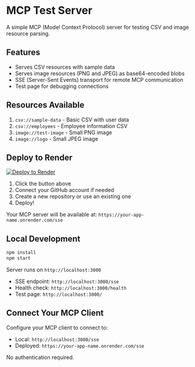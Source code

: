 # MCP Test Server

A simple MCP (Model Context Protocol) server for testing CSV and image resource parsing.

## Features

- Serves CSV resources with sample data
- Serves image resources (PNG and JPEG) as base64-encoded blobs
- SSE (Server-Sent Events) transport for remote MCP communication
- Test page for debugging connections

## Resources Available

1. `csv://sample-data` - Basic CSV with user data
2. `csv://employees` - Employee information CSV
3. `image://test-image` - Small PNG image
4. `image://logo` - Small JPEG image

## Deploy to Render

[![Deploy to Render](https://render.com/images/deploy-to-render-button.svg)](https://render.com/deploy)

1. Click the button above
2. Connect your GitHub account if needed
3. Create a new repository or use an existing one
4. Deploy!

Your MCP server will be available at: `https://your-app-name.onrender.com/sse`

## Local Development

```bash
npm install
npm start
```

Server runs on `http://localhost:3000`
- SSE endpoint: `http://localhost:3000/sse`
- Health check: `http://localhost:3000/health`
- Test page: `http://localhost:3000/`

## Connect Your MCP Client

Configure your MCP client to connect to:
- Local: `http://localhost:3000/sse`
- Deployed: `https://your-app-name.onrender.com/sse`

No authentication required.